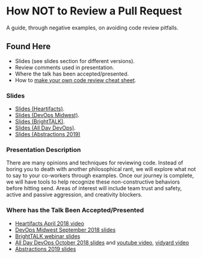 # How NOT to Review a Pull Request

A guide, through negative examples, on avoiding code review pitfalls.

## Found Here

* Slides (see slides section for different versions).
* Review comments used in presentation.
* Where the talk has been accepted/presented.
* How to [make your own code review cheat sheet](make_your_own_cheat_sheet.md).

### Slides

* [Slides (Heartifacts)](https://docs.google.com/presentation/d/1wLlvyI7akh_ybmO0MyzbBROukulH-Tw82RcT8kBuuWg/edit?usp=sharing).
* [Slides (DevOps Midwest)](https://docs.google.com/presentation/d/1NS796mqIxhvx_XrCWJQii5fqbgIBIs5MkD77FsLnk6Y/edit?usp=sharing).
* [Slides (BrightTALK)](https://docs.google.com/presentation/d/1pnnFWhkBuRC2dmyqyRboGGrUW_NR6knkZgzSVTZxyQA/edit?usp=sharing).
* [Slides (All Day DevOps)](https://docs.google.com/presentation/d/1Jjim-KfZkUStvKueRdTnqXyWSaEspFXv2mt1kjXF6oI/edit?usp=sharing).
* [Slides (Abstractions 2019)](https://docs.google.com/presentation/d/14stkV9dDSUsYIURdQNj6QY124Ys2RqLZa3nB_C52RZQ/edit?usp=sharing)

### Presentation Description

There are many opinions and techniques for reviewing code. Instead
of boring you to death with another philosophical rant, we will
explore what not to say to your co-workers through examples. Once
our journey is complete, we will have tools to help recognize these
non-constructive behaviors before hitting send. Areas of interest
will include team trust and safety, active and passive aggression,
and creativity blockers.

### Where has the Talk Been Accepted/Presented

* [Heartifacts April 2018 video](https://youtu.be/sBwbUVG7CDY)
* [DevOps Midwest September 2018 slides](https://docs.google.com/presentation/d/1NS796mqIxhvx_XrCWJQii5fqbgIBIs5MkD77FsLnk6Y/edit)
* [BrightTALK webinar slides](https://docs.google.com/presentation/d/1pnnFWhkBuRC2dmyqyRboGGrUW_NR6knkZgzSVTZxyQA/edit?usp=sharing)
* [All Day DevOps October 2018 slides](https://docs.google.com/presentation/d/1Jjim-KfZkUStvKueRdTnqXyWSaEspFXv2mt1kjXF6oI/edit?usp=sharing) and [youtube video](https://youtu.be/2SZwgcLbVa8?t=1810), [vidyard video](http://play.vidyard.com/Fs7EBxJ7Huv9TA37xyZvKz)
* [Abstractions 2019 slides](https://docs.google.com/presentation/d/14stkV9dDSUsYIURdQNj6QY124Ys2RqLZa3nB_C52RZQ/edit?usp=sharing)
